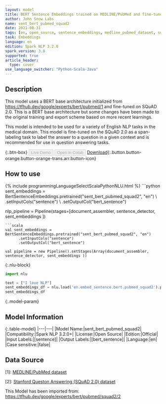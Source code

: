 ```yaml
---
layout: model
title: BERT Sentence Embeddings trained on MEDLINE/PubMed and fine-tuned on SQuAD 2.0
author: John Snow Labs
name: sent_bert_pubmed_squad2
date: 2021-08-31
tags: [en, open_source, sentence_embeddings, medline_pubmed_dataset, squad_2_dataset]
task: Embeddings
language: en
edition: Spark NLP 3.2.0
spark_version: 3.0
supported: true
article_header:
  type: cover
use_language_switcher: "Python-Scala-Java"
---
```


## Description

This model uses a BERT base architecture initialized from https://tfhub.dev/google/experts/bert/pubmed/1 and fine-tuned on SQuAD 2.0. This is a BERT base architecture but some changes have been made to the original training and export scheme based on more recent learnings.

This model is intended to be used for a variety of English NLP tasks in the medical domain. This model is fine-tuned on the SQuAD 2.0 as a span-labeling task to label the answer to a question in a given context and is recommended for use in question answering tasks.

{:.btn-box}
<button class="button button-orange" disabled>Live Demo</button>
<button class="button button-orange" disabled>Open in Colab</button>
[Download](https://s3.amazonaws.com/auxdata.johnsnowlabs.com/public/models/sent_bert_pubmed_squad2_en_3.2.0_3.0_1630412086842.zip){:.button.button-orange.button-orange-trans.arr.button-icon}

## How to use



<div class="tabs-box" markdown="1">
{% include programmingLanguageSelectScalaPythonNLU.html %}
```python
sent_embeddings = BertSentenceEmbeddings.pretrained("sent_bert_pubmed_squad2", "en") \
      .setInputCols("sentence") \
      .setOutputCol("bert_sentence")

nlp_pipeline = Pipeline(stages=[document_assembler, sentence_detector, sent_embeddings ])
```
```scala
val sent_embeddings = BertSentenceEmbeddings.pretrained("sent_bert_pubmed_squad2", "en")
      .setInputCols("sentence")
      .setOutputCol("bert_sentence")

val pipeline = new Pipeline().setStages(Array(document_assembler, sentence_detector, sent_embeddings ))
```

{:.nlu-block}
```python
import nlu

text = ["I love NLP"]
sent_embeddings_df = nlu.load('en.embed_sentence.bert.pubmed_squad2').predict(text, output_level='sentence')
sent_embeddings_df
```
</div>

{:.model-param}
## Model Information

{:.table-model}
|---|---|
|Model Name:|sent_bert_pubmed_squad2|
|Compatibility:|Spark NLP 3.2.0+|
|License:|Open Source|
|Edition:|Official|
|Input Labels:|[sentence]|
|Output Labels:|[bert_sentence]|
|Language:|en|
|Case sensitive:|false|

## Data Source

[1]: [MEDLINE/PubMed dataset](https://www.nlm.nih.gov/databases/download/pubmed_medline.html)

[2]: [Stanford Queston Answering (SQuAD 2.0) dataset](https://rajpurkar.github.io/SQuAD-explorer/)

This Model has been imported from: https://tfhub.dev/google/experts/bert/pubmed/squad2/2
